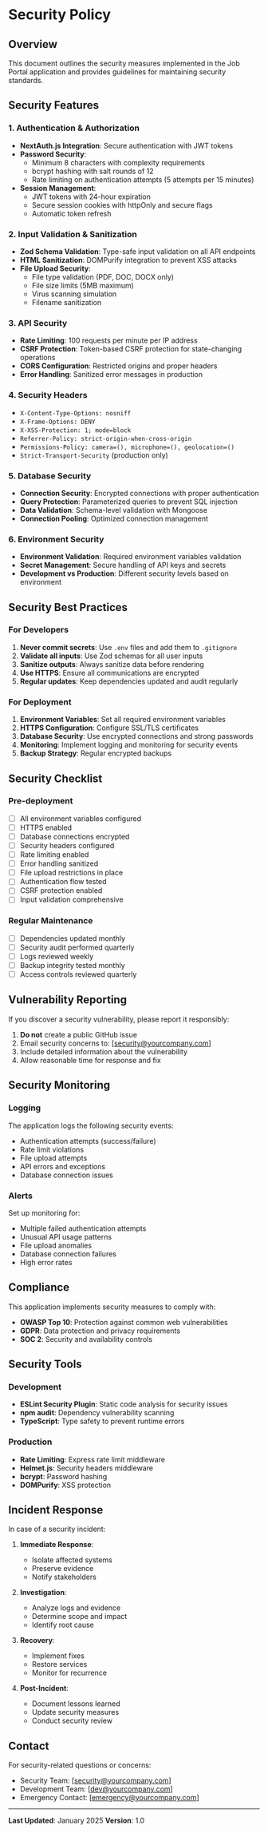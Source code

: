 # Security Policy

## Overview

This document outlines the security measures implemented in the Job Portal application and provides guidelines for maintaining security standards.

## Security Features

### 1. Authentication & Authorization

- **NextAuth.js Integration**: Secure authentication with JWT tokens
- **Password Security**: 
  - Minimum 8 characters with complexity requirements
  - bcrypt hashing with salt rounds of 12
  - Rate limiting on authentication attempts (5 attempts per 15 minutes)
- **Session Management**: 
  - JWT tokens with 24-hour expiration
  - Secure session cookies with httpOnly and secure flags
  - Automatic token refresh

### 2. Input Validation & Sanitization

- **Zod Schema Validation**: Type-safe input validation on all API endpoints
- **HTML Sanitization**: DOMPurify integration to prevent XSS attacks
- **File Upload Security**:
  - File type validation (PDF, DOC, DOCX only)
  - File size limits (5MB maximum)
  - Virus scanning simulation
  - Filename sanitization

### 3. API Security

- **Rate Limiting**: 100 requests per minute per IP address
- **CSRF Protection**: Token-based CSRF protection for state-changing operations
- **CORS Configuration**: Restricted origins and proper headers
- **Error Handling**: Sanitized error messages in production

### 4. Security Headers

- `X-Content-Type-Options: nosniff`
- `X-Frame-Options: DENY`
- `X-XSS-Protection: 1; mode=block`
- `Referrer-Policy: strict-origin-when-cross-origin`
- `Permissions-Policy: camera=(), microphone=(), geolocation=()`
- `Strict-Transport-Security` (production only)

### 5. Database Security

- **Connection Security**: Encrypted connections with proper authentication
- **Query Protection**: Parameterized queries to prevent SQL injection
- **Data Validation**: Schema-level validation with Mongoose
- **Connection Pooling**: Optimized connection management

### 6. Environment Security

- **Environment Validation**: Required environment variables validation
- **Secret Management**: Secure handling of API keys and secrets
- **Development vs Production**: Different security levels based on environment

## Security Best Practices

### For Developers

1. **Never commit secrets**: Use `.env` files and add them to `.gitignore`
2. **Validate all inputs**: Use Zod schemas for all user inputs
3. **Sanitize outputs**: Always sanitize data before rendering
4. **Use HTTPS**: Ensure all communications are encrypted
5. **Regular updates**: Keep dependencies updated and audit regularly

### For Deployment

1. **Environment Variables**: Set all required environment variables
2. **HTTPS Configuration**: Configure SSL/TLS certificates
3. **Database Security**: Use encrypted connections and strong passwords
4. **Monitoring**: Implement logging and monitoring for security events
5. **Backup Strategy**: Regular encrypted backups

## Security Checklist

### Pre-deployment

- [ ] All environment variables configured
- [ ] HTTPS enabled
- [ ] Database connections encrypted
- [ ] Security headers configured
- [ ] Rate limiting enabled
- [ ] Error handling sanitized
- [ ] File upload restrictions in place
- [ ] Authentication flow tested
- [ ] CSRF protection enabled
- [ ] Input validation comprehensive

### Regular Maintenance

- [ ] Dependencies updated monthly
- [ ] Security audit performed quarterly
- [ ] Logs reviewed weekly
- [ ] Backup integrity tested monthly
- [ ] Access controls reviewed quarterly

## Vulnerability Reporting

If you discover a security vulnerability, please report it responsibly:

1. **Do not** create a public GitHub issue
2. Email security concerns to: [security@yourcompany.com]
3. Include detailed information about the vulnerability
4. Allow reasonable time for response and fix

## Security Monitoring

### Logging

The application logs the following security events:

- Authentication attempts (success/failure)
- Rate limit violations
- File upload attempts
- API errors and exceptions
- Database connection issues

### Alerts

Set up monitoring for:

- Multiple failed authentication attempts
- Unusual API usage patterns
- File upload anomalies
- Database connection failures
- High error rates

## Compliance

This application implements security measures to comply with:

- **OWASP Top 10**: Protection against common web vulnerabilities
- **GDPR**: Data protection and privacy requirements
- **SOC 2**: Security and availability controls

## Security Tools

### Development

- **ESLint Security Plugin**: Static code analysis for security issues
- **npm audit**: Dependency vulnerability scanning
- **TypeScript**: Type safety to prevent runtime errors

### Production

- **Rate Limiting**: Express rate limit middleware
- **Helmet.js**: Security headers middleware
- **bcrypt**: Password hashing
- **DOMPurify**: XSS protection

## Incident Response

In case of a security incident:

1. **Immediate Response**:
   - Isolate affected systems
   - Preserve evidence
   - Notify stakeholders

2. **Investigation**:
   - Analyze logs and evidence
   - Determine scope and impact
   - Identify root cause

3. **Recovery**:
   - Implement fixes
   - Restore services
   - Monitor for recurrence

4. **Post-Incident**:
   - Document lessons learned
   - Update security measures
   - Conduct security review

## Contact

For security-related questions or concerns:

- Security Team: [security@yourcompany.com]
- Development Team: [dev@yourcompany.com]
- Emergency Contact: [emergency@yourcompany.com]

---

**Last Updated**: January 2025
**Version**: 1.0